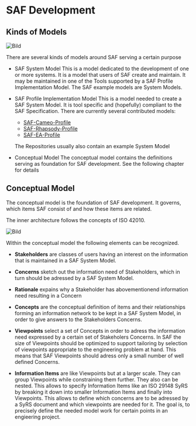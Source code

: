 # SAF Development

## Kinds of Models

![Bild]()

There are several kinds of models around SAF serving a certain purpose

* SAF System Model
  This is a model dedicated to the development of one or more systems. It is a model that users of SAF create and maintain. It may be maintained in one of the Tools supported by a SAF Profile Implementation Model. The SAF example models are System Models.
* SAF Profile Implementation Model
  This is a model needed to create a SAF System Model. It is tool specific and (hopefully) compliant to the SAF Specification. There are currently several contributed models:

  * [SAF-Cameo-Profile](https://github.com/GfSE/SAF-Cameo-Profile)
  * [SAF-Rhapsody-Profile](https://github.com/GfSE/SAF-Rhapsody-Profile)
  * [SAF-EA-Profile](https://github.com/GfSE/SAF-EA-Profile)

  The Repositories usually also contain an example System Model
* Conceptual Model
  The conceptual model contains the definitions serving as foundation for SAF development. See the following chapter for details

## Conceptual Model

The conceptual model is the foundation of SAF development.
It governs, which items SAF consist of and how these items are related.

The inner architecture follows the concepts of ISO 42010.

![Bild]()

Within the conceptual model the following elements can be recognized.

* **Stakeholders** are classes of users having an interest on the information that is maintained in a SAF System Model.
* **Concerns** sketch out the information need of Stakeholders, which in turn should be adressed by a SAF System Model.
* **Rationale** expains why a Stakeholder has abovementionend information need resulting in a Concern
* **Concepts** are the conceptual definition of items and their relationships forming an information network to be kept in a SAF System Model, in order to give answers to the Stakeholders Concerns.
* **Viewpoints** select a set of Concepts in order to adress the information need expressed by a certain set of Stakeholers Concerns.
  In SAF the size of Viewpoints should be optimized to support tailoring by selection of viewpoints appropriate to the engineering problem at hand. This  means that SAF Viewpoints should adress only a small number of well defined Concerns.
  
* **Information Items** are like Viewpoints but at a larger scale. They can group Viewpoints while constraining them further. They also can be nested.
  This allows to specify Information Items like an ISO 29148 SyRS by breaking it down into smaller Information Items and finally into Viewpoints.
  This allows to define which concerns are to be adressed by a SyRS document and which viewpoints are needed for it.
  The goal is, to precisely define the needed model work for certain points in an engieering project.
